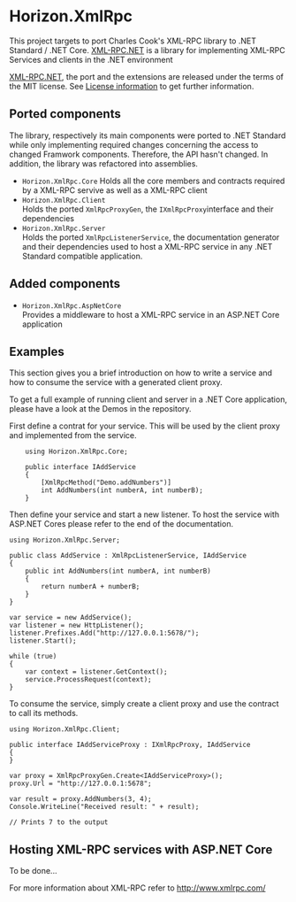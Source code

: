 # Horizon.XmlRpc
This project targets to port Charles Cook's XML-RPC library to .NET Standard / .NET Core. [XML-RPC.NET](http://xml-rpc.net/) is a library for implementing XML-RPC Services and clients in the .NET environment

[XML-RPC.NET](http://xml-rpc.net/), the port and the extensions are released under the terms of the MIT license. See [License information](LICENSE.md) to get further information.

## Ported components
The library, respectively its main components were ported to .NET Standard while only implementing required changes concerning the access to changed Framwork components. Therefore, the API hasn't changed. In addition, the library was refactored into assemblies.
* `Horizon.XmlRpc.Core`
  Holds all the core members and contracts required by a XML-RPC servive as well as a XML-RPC client
* `Horizon.XmlRpc.Client`  
  Holds the ported `XmlRpcProxyGen`, the `IXmlRpcProxy`interface and their dependencies
* `Horizon.XmlRpc.Server`  
  Holds the ported `XmlRpcListenerService`, the documentation generator and their dependencies used to host a XML-RPC service in any .NET Standard compatible application.

## Added components
* `Horizon.XmlRpc.AspNetCore`  
Provides a middleware to host a XML-RPC service in an ASP.NET Core application

## Examples
This section gives you a brief introduction on how to write a service and how to consume the service with a generated client proxy.

To get a full example of running client and server in a .NET Core application, please have a look at the Demos in the repository.

First define a contrat for your service. This will be used by the client proxy and implemented from the service.

```
    using Horizon.XmlRpc.Core;

    public interface IAddService
    {
        [XmlRpcMethod("Demo.addNumbers")]
        int AddNumbers(int numberA, int numberB);
    }
```

Then define your service and start a new listener. To host the service with ASP.NET Cores please refer to the end of the documentation. 
```
using Horizon.XmlRpc.Server;

public class AddService : XmlRpcListenerService, IAddService
{
    public int AddNumbers(int numberA, int numberB)
    {
        return numberA + numberB;
    }
}

var service = new AddService();
var listener = new HttpListener();
listener.Prefixes.Add("http://127.0.0.1:5678/");
listener.Start();

while (true)
{
    var context = listener.GetContext();
    service.ProcessRequest(context);
}
```

To consume the service, simply create a client proxy and use the contract to call its methods.

```
using Horizon.XmlRpc.Client;

public interface IAddServiceProxy : IXmlRpcProxy, IAddService
{
}

var proxy = XmlRpcProxyGen.Create<IAddServiceProxy>();
proxy.Url = "http://127.0.0.1:5678";

var result = proxy.AddNumbers(3, 4);
Console.WriteLine("Received result: " + result);

// Prints 7 to the output
```

## Hosting XML-RPC services with ASP.NET Core
To be done...

For more information about XML-RPC refer to http://www.xmlrpc.com/
